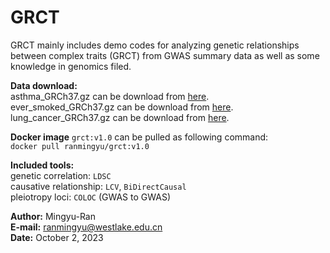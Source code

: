 # GRCT
GRCT mainly includes demo codes for analyzing genetic relationships between complex traits (GRCT) from GWAS summary data as well as some knowledge in genomics filed.  

**Data download:**  
asthma_GRCh37.gz can be download from [here](https://yanglab.westlake.edu.cn/data/fastgwa_data/UKBbin/495_PheCode.v1.0.fastGWA.gz).  
ever_smoked_GRCh37.gz can be download from [here](https://yanglab.westlake.edu.cn/data/fastgwa_data/UKBbin/20160.v1.0.fastGWA.gz).  
lung_cancer_GRCh37.gz can be download from [here](https://yanglab.westlake.edu.cn/data/fastgwa_data/UKBbin/165.1_PheCode.v1.0.fastGWA.gz).  

**Docker image** `grct:v1.0` can be pulled as following command:  
`docker pull ranmingyu/grct:v1.0`

**Included tools:**  
genetic correlation: `LDSC`  
causative relationship: `LCV`, `BiDirectCausal`    
pleiotropy loci: `COLOC` (GWAS to GWAS)  
  
**Author:** Mingyu-Ran  
**E-mail:** ranmingyu@westlake.edu.cn  
**Date:** October 2, 2023
